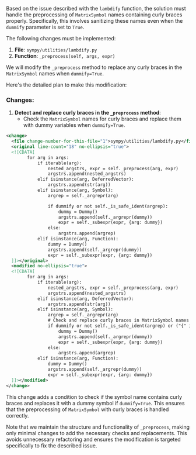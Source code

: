 Based on the issue described with the `lambdify` function, the solution must handle the preprocessing of `MatrixSymbol` names containing curly braces properly. Specifically, this involves sanitizing these names even when the `dummify` parameter is set to `True`.

The following changes must be implemented:

1. **File**: `sympy/utilities/lambdify.py`
2. **Function**: `_preprocess(self, args, expr)`

We will modify the `_preprocess` method to replace any curly braces in the `MatrixSymbol` names when `dummify=True`.

Here's the detailed plan to make this modification:

### Changes:

1. **Detect and replace curly braces in the `_preprocess` method**:
   - Check the `MatrixSymbol` names for curly braces and replace them with dummy variables when `dummify=True`.

```xml
<change>
  <file change-number-for-this-file="1">sympy/utilities/lambdify.py</file>
  <original line-count="18" no-ellipsis="true">
  <![CDATA[
        for arg in args:
            if iterable(arg):
                nested_argstrs, expr = self._preprocess(arg, expr)
                argstrs.append(nested_argstrs)
            elif isinstance(arg, DeferredVector):
                argstrs.append(str(arg))
            elif isinstance(arg, Symbol):
                argrep = self._argrepr(arg)

                if dummify or not self._is_safe_ident(argrep):
                    dummy = Dummy()
                    argstrs.append(self._argrepr(dummy))
                    expr = self._subexpr(expr, {arg: dummy})
                else:
                    argstrs.append(argrep)
            elif isinstance(arg, Function):
                dummy = Dummy()
                argstrs.append(self._argrepr(dummy))
                expr = self._subexpr(expr, {arg: dummy})
  ]]></original>
  <modified no-ellipsis="true">
  <![CDATA[
        for arg in args:
            if iterable(arg):
                nested_argstrs, expr = self._preprocess(arg, expr)
                argstrs.append(nested_argstrs)
            elif isinstance(arg, DeferredVector):
                argstrs.append(str(arg))
            elif isinstance(arg, Symbol):
                argrep = self._argrepr(arg)
                # Check and replace curly braces in MatrixSymbol names
                if dummify or not self._is_safe_ident(argrep) or ("{" in argrep or "}" in argrep):
                    dummy = Dummy()
                    argstrs.append(self._argrepr(dummy))
                    expr = self._subexpr(expr, {arg: dummy})
                else:
                    argstrs.append(argrep)
            elif isinstance(arg, Function):
                dummy = Dummy()
                argstrs.append(self._argrepr(dummy))
                expr = self._subexpr(expr, {arg: dummy})
  ]]></modified>
</change>
```

This change adds a condition to check if the symbol name contains curly braces and replaces it with a dummy symbol if `dummify=True`. This ensures that the preprocessing of `MatrixSymbol` with curly braces is handled correctly.

Note that we maintain the structure and functionality of `_preprocess`, making only minimal changes to add the necessary checks and replacements. This avoids unnecessary refactoring and ensures the modification is targeted specifically to fix the described issue.